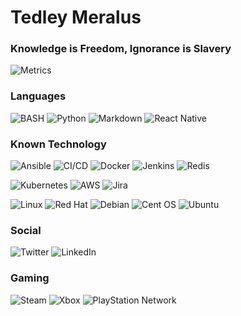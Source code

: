 
<!--[![Header](https://github.com/tmeralus/tmeralus/blob/main/tedley-cartoon-animation-banner.gif)](https://www.meralus.com)
-->
# Tedley Meralus 
### Knowledge is Freedom, Ignorance is Slavery 


![Metrics](https://github.com/tmeralus/tmeralus/blob/main/github-metrics.svg)

### Languages

![BASH](https://img.shields.io/badge/shell_script-%23121011.svg?style=for-the-badge&logo=gnu-bash&logoColor=white)
![Python](https://img.shields.io/badge/python-3670A0?style=for-the-badge&logo=python&logoColor=ffdd54)
![Markdown](https://img.shields.io/badge/markdown-%23000000.svg?style=for-the-badge&logo=markdown&logoColor=white)
![React Native](https://img.shields.io/badge/react_native-%2320232a.svg?style=for-the-badge&logo=react&logoColor=%2361DAFB)
 
### Known Technology
![Ansible](https://img.shields.io/badge/ansible-%231A1918.svg?style=for-the-badge&logo=ansible&logoColor=white)
![CI/CD](https://img.shields.io/badge/-CI%2FCD-000?&logo=CircleCI&logoColor=888)
![Docker](https://img.shields.io/badge/docker-%230db7ed.svg?style=for-the-badge&logo=docker&logoColor=white)
![Jenkins](https://img.shields.io/badge/jenkins-%232C5263.svg?style=for-the-badge&logo=jenkins&logoColor=white)
![Redis](https://img.shields.io/badge/redis-%23DD0031.svg?style=for-the-badge&logo=redis&logoColor=white)

![Kubernetes](https://img.shields.io/badge/kubernetes-%23326ce5.svg?style=for-the-badge&logo=kubernetes&logoColor=white)
![AWS](https://img.shields.io/badge/AWS-%23FF9900.svg?style=for-the-badge&logo=amazon-aws&logoColor=white) 
![Jira](https://img.shields.io/badge/jira-%230A0FFF.svg?style=for-the-badge&logo=jira&logoColor=white)

![Linux](https://img.shields.io/badge/Linux-FCC624?style=for-the-badge&logo=linux&logoColor=black)
![Red Hat](https://img.shields.io/badge/Red%20Hat-EE0000?style=for-the-badge&logo=redhat&logoColor=white)
![Debian](https://img.shields.io/badge/Debian-D70A53?style=for-the-badge&logo=debian&logoColor=white)
![Cent OS](https://img.shields.io/badge/cent%20os-002260?style=for-the-badge&logo=centos&logoColor=F0F0F0)
![Ubuntu](https://img.shields.io/badge/Ubuntu-E95420?style=for-the-badge&logo=ubuntu&logoColor=white)
      
    
### Social 
![Twitter](https://img.shields.io/badge/@techgameteddy-%231DA1F2.svg?style=for-the-badge&logo=Twitter&logoColor=white)
![LinkedIn](https://img.shields.io/badge/linkedin-%230077B5.svg?style=for-the-badge&logo=linkedin&logoColor=white)

### Gaming 
![Steam](https://img.shields.io/badge/techgameteddy-%23000000.svg?style=for-the-badge&logo=steam&logoColor=white)
![Xbox](https://img.shields.io/badge/kernelpanick561-%23107C10.svg?style=for-the-badge&logo=Xbox&logoColor=white)
![PlayStation Network](https://img.shields.io/badge/techgameteddy-%230070D1.svg?style=for-the-badge&logo=Playstation&logoColor=white)

<!-- 
Find more Logos here 
https://github.com/Ileriayo/markdown-badges

Create and edit GIF's
https://ezgif.com
-->
